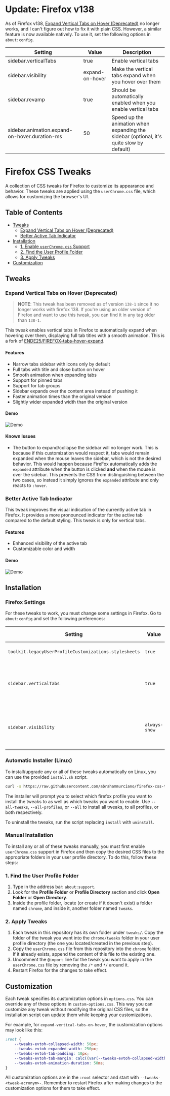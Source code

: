 # Update: Firefox v138

As of Firefox v138, [Expand Vertical Tabs on Hover (Deprecated)](#expand-vertical-tabs-on-hover-deprecated) no longer works, and I can't figure out how to fix it with plain CSS. However, a similar feature is now available natively. To use it, set the following options in `about:config`.

| Setting | Value | Description |
| --- | --- | --- |
| sidebar.verticalTabs | true | Enable vertical tabs |
| sidebar.visibility | expand-on-hover | Make the vertical tabs expand when you hover over them |
| sidebar.revamp | true | Should be automatically enabled when you enable vertical tabs |
| sidebar.animation.expand-on-hover.duration-ms | 50 | Speed up the animation when expanding the sidebar (optional, it's quite slow by default) |

# Firefox CSS Tweaks

A collection of CSS tweaks for Firefox to customize its appearance and behavior. These tweaks are applied using the `userChrome.css` file, which allows for customizing the browser's UI.

## Table of Contents
- [Tweaks](#tweaks)
	- [Expand Vertical Tabs on Hover (Deprecated)](#expand-vertical-tabs-on-hover-deprecated)
	- [Better Active Tab Indicator](#better-active-tab-indicator)
- [Installation](#installation)
	- [1. Enable `userChrome.css` Support](#1-enable-userchromecss-support)
	- [2. Find the User Profile Folder](#2-find-the-user-profile-folder)
	- [3. Apply Tweaks](#3-apply-tweaks)
- [Customization](#customization)

## Tweaks

### Expand Vertical Tabs on Hover (Deprecated)

> **NOTE**: This tweak has been removed as of version `138-1` since it no longer works with firefox 138. If you're using an older version of Firefox and want to use this tweak, you can find it in any tag older than `138-1`.

This tweak enables vertical tabs in Firefox to automatically expand when hovering over them, displaying full tab titles with a smooth animation. This is a fork of [ENDE25/FIREFOX-tabs-hover-expand](https://github.com/ENDE25/FIREFOX-tabs-hover-expand).

#### Features

- Narrow tabs sidebar with icons only by default
- Full tabs with title and close button on hover
- Smooth animation when expanding tabs
- Support for pinned tabs
- Support for tab groups
- Sidebar expands over the content area instead of pushing it
- Faster animation times than the original version
- Slightly wider expanded width than the original version

#### Demo
![Demo](/demos/expand-vertical-tabs-on-hover/demo.webp)

#### Known Issues

- The button to expand/collapse the sidebar will no longer work. This is because if this customization would respect it, tabs would remain expanded when the mouse leaves the sidebar, which is not the desired behavior. This would happen because FireFox automatically adds the `expanded` attribute when the button is clicked **and** when the mouse is over the sidebar. This prevents the CSS from distinguishing between the two cases, so instead it simply ignores the `expanded` attribute and only reacts to `:hover`.

### Better Active Tab Indicator

This tweak improves the visual indication of the currently active tab in Firefox. It provides a more pronounced indicator for the active tab compared to the default styling. This tweak is only for vertical tabs.

#### Features

- Enhanced visibility of the active tab
- Customizable color and width

#### Demo
![Demo](/demos/better-active-tab-indicator/demo.png)

## Installation

### Firefox Settings

For these tweaks to work, you must change some settings in Firefox. Go to `about:config` and set the following preferences:

Setting | Value | Description | Required By
--- | --- | --- | ---
`toolkit.legacyUserProfileCustomizations.stylesheets` | `true` | Enable `userChrome.css` support | All tweaks
`sidebar.verticalTabs` | `true` | Enable vertical tabs | `expand-vertical-tabs-on-hover`, `better-active-tab-indicator`
`sidebar.visibility` | `always-show` | Always show the sidebar | `expand-vertical-tabs-on-hover`, `better-active-tab-indicator`


### Automatic Installer (Linux)

To install/upgrade any or all of these tweaks automatically on Linux, you can use the provided `install.sh` script.

```sh
curl -s https://raw.githubusercontent.com/abrahammurciano/firefox-css-tweaks/main/install.sh | bash -s install
```

The installer will prompt you to select which firefox profile you want to install the tweaks to as well as which tweaks you want to enable. Use `--all-tweaks`, `--all-profiles`, or `--all` to install all tweaks, to all profiles, or both respectively.

To uninstall the tweaks, run the script replacing `install` with `uninstall`.

### Manual Installation

To install any or all of these tweaks manually, you must first enable `userChrome.css` support in Firefox and then copy the desired CSS files to the appropriate folders in your user profile directory. To do this, follow these steps:

### 1. Find the User Profile Folder
1. Type in the address bar: `about:support`.
1. Look for the **Profile Folder** or **Profile Directory** section and click **Open Folder** or **Open Directory**.
1. Inside the profile folder, locate (or create if it doesn't exist) a folder named `chrome`, and inside it, another folder named `tweaks`.

### 2. Apply Tweaks
1. Each tweak in this repository has its own folder under `tweaks/`. Copy the folder of the tweak you want into the `chrome/tweaks` folder in your user profile directory (the one you located/created in the previous step).
1. Copy the `userChrome.css` file from this repository into the `chrome` folder. If it already exists, append the content of this file to the existing one.
1. Uncomment the `@import` line for the tweak you want to apply in the `userChrome.css` file by removing the `/*` and `*/` around it.
1. Restart Firefox for the changes to take effect.

## Customization

Each tweak specifies its customization options in `options.css`. You can override any of these options in `custom-options.css`. This way you can customize any tweak without modifying the original CSS files, so the installation script can update them while keeping your customizations.

For example, for `expand-vertical-tabs-on-hover`, the customization options may look like this:

```css
:root {
	--tweaks-evtoh-collapsed-width: 50px;
	--tweaks-evtoh-expanded-width: 250px;
	--tweaks-evtoh-tab-padding: 10px;
	--tweaks-evtoh-tab-margin: calc((var(--tweaks-evtoh-collapsed-width) - var(--tweaks-evtoh-tab-padding) * 2 - var(--icon-size-default)) / 2);
	--tweaks-evtoh-animation-duration: 50ms;
}
```

All customization options are in the `:root` selector and start with `--tweaks-<tweak-acronym>-`. Remember to restart Firefox after making changes to the customization options for them to take effect.
